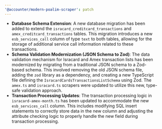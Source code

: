 ```yaml
---
'@accounter/modern-poalim-scraper': patch
---
```


- **Database Schema Extension**: A new database migration has been added to extend the
  `isracard_creditcard_transactions` and `amex_creditcard_transactions` tables. This migration
  introduces a new `esb_services_call` column of type `text` to both tables, allowing for the
  storage of additional service call information related to these transactions.
- **Schema Validation Modernization (JSON Schema to Zod)**: The data validation mechanism for
  Isracard and Amex transaction lists has been modernized by migrating from a traditional JSON
  schema to a Zod-based schema. This involved removing the old JSON schema file, adding the `zod`
  library as a dependency, and creating a new TypeScript file defining the
  `IsracardCardsTransactionsListSchema` using Zod. The `amex.ts` and `isracard.ts` scrapers were
  updated to utilize this new, type-safe validation approach.
- **Transaction Processing Updates**: The transaction processing logic in `isracard-amex-month.ts`
  has been updated to accommodate the new `esb_services_call` column. This includes modifying SQL
  insert statements to correctly store data in the new column and adjusting the attribute checking
  logic to properly handle the new field during transaction processing.
